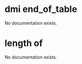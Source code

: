 # dmi end_of_table

No documentation exists.

# length of <dmi end_of_table>

No documentation exists.
